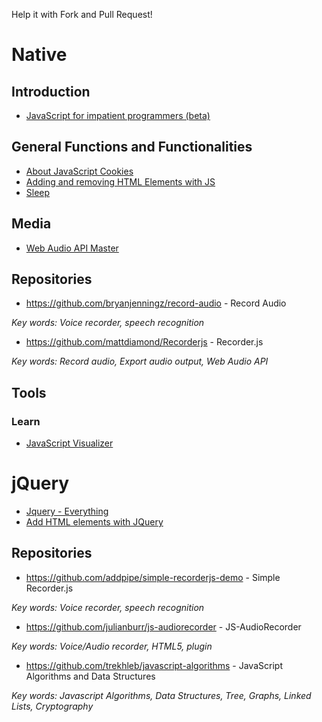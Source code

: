Help it with Fork and Pull Request!

# Native

## Introduction
- [JavaScript for impatient programmers (beta)](http://exploringjs.com/impatient-js/toc.html])

## General Functions and Functionalities

- [About JavaScript Cookies](http://www.phpied.com/json-javascript-cookies/)
- [Adding and removing HTML Elements with JS](http://www.mattmorgante.com/technology/javascript-add-remove-html-elements)
- [Sleep](https://flaviocopes.com/javascript-sleep/)

## Media
- [Web Audio API Master](https://developer.mozilla.org/en-US/docs/Web/API/Web_Speech_API/Using_the_Web_Speech_API)

## Repositories
- https://github.com/bryanjenningz/record-audio - Record Audio

_Key words: Voice recorder, speech recognition_

- https://github.com/mattdiamond/Recorderjs - Recorder.js

_Key words: Record audio, Export audio output, Web Audio API_

## Tools

### Learn
- [JavaScript Visualizer](https://tylermcginnis.com/javascript-visualizer/)


# jQuery
- [Jquery - Everything](https://www.w3schools.com/jquery/default.asp)
- [Add HTML elements with JQuery](http://api.jquery.com/append/)

## Repositories
- https://github.com/addpipe/simple-recorderjs-demo - Simple Recorder.js

_Key words: Voice recorder, speech recognition_

- https://github.com/julianburr/js-audiorecorder - JS-AudioRecorder

_Key words: Voice/Audio recorder, HTML5, plugin_

- https://github.com/trekhleb/javascript-algorithms - JavaScript Algorithms and Data Structures

_Key words: Javascript Algorithms, Data Structures, Tree, Graphs, Linked Lists, Cryptography_
